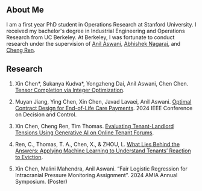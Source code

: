 ## About Me

I am a first year PhD student in Operations Research at Stanford University. I received my bachelor's degree in Industrial Engineering and Operations Research from UC Berkeley. At Berkeley, I was fortunate to conduct research under the supervision of [Anil Aswani](https://vcresearch.berkeley.edu/faculty/anil-aswani), [Abhishek Nagaraj](https://www.abhishekn.com), and [Cheng Ren](https://www.albany.edu/ssw/faculty/cheng-ren).

## Research
1. Xin Chen\*, Sukanya Kudva\*, Yongzheng Dai, Anil Aswani, Chen Chen. [Tensor Completion via Integer Optimization](https://arxiv.org/abs/2402.05141).

2. Muyan Jiang, Ying Chen, Xin Chen, Javad Lavaei, Anil Aswani. [Optimal Contract Design for End-of-Life Care Payments](https://arxiv.org/abs/2403.15099). 2024 IEEE Conference on Decision and Control.
  
3. Xin Chen, Cheng Ren, Tim Thomas. [Evaluating Tenant-Landlord Tensions Using Generative AI on Online Tenant Forums](https://arxiv.org/abs/2404.11681).

4. Ren, C., Thomas, T. A., Chen, X., & ZHOU, L. [What Lies Behind the Answers: Applying Machine Learning to Understand Tenants’ Reaction to Eviction](https://doi.org/10.31219/osf.io/uscxh_v1).

5. Xin Chen, Malini Mahendra, Anil Aswani. “Fair Logistic Regression for Intracranial Pressure Monitoring Assignment”. 2024 AMIA Annual Symposium. (Poster)

